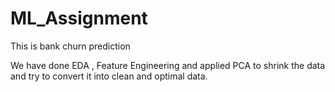 # ML_Assignment

This is bank churn prediction 

We have done EDA , Feature Engineering and applied PCA to shrink the data and try to convert it into clean and optimal data.


